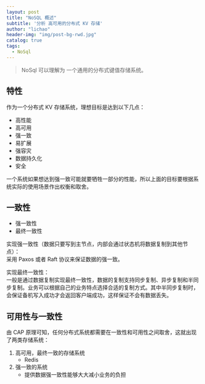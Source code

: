 ```yaml
---
layout: post
title: "NoSQL 概述"
subtitle: '分析 高可用的分布式 KV 存储'
author: "lichao"
header-img: "img/post-bg-rwd.jpg"
catalog: true
tags:
  - NoSql 
---
```


> NoSql 可以理解为 一个通用的分布式键值存储系统。

## 特性

作为一个分布式 KV 存储系统，理想目标是达到以下几点：
* 高性能
* 高可用
* 强一致
* 易扩展
* 强容灾
* 数据持久化
* 安全

一个系统如果想达到强一致可能就要牺牲一部分的性能，所以上面的目标要根据系统实际的使用场景作出权衡和取舍。

## 一致性
* 强一致性
* 最终一致性

实现强一致性（数据只要写到主节点，内部会通过状态机将数据复制到其他节点）：     
采用 Paxos 或者 Raft 协议来保证数据的强一致。

实现最终一致性：     
一般是通过数据复制实现最终一致性，数据的复制支持同步复制、异步复制和半同步复制。业务可以根据自己的业务特点选择合适的复制方式。其中半同步复制时，会保证备机写入成功才会返回客户端成功，这样保证不会有数据丢失。

## 可用性与一致性
由 CAP 原理可知，任何分布式系统都需要在一致性和可用性之间取舍，这就出现了两类存储系统：
1. 高可用，最终一致的存储系统
    * Redis
2. 强一致的系统
    * 提供数据强一致性能够大大减小业务的负担





